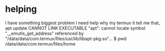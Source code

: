 # helping
I have something biggest problem I need help why my termux it tell me that, apt update CANNOT LINK EXECUTABLE "apt": cannot locate symbol "__emutls_get_address" referenced by "/data/data/com.termux/files/usr/lib/libapt-pkg.so"... $ pwd /data/data/com.termux/files/home  
